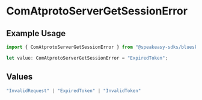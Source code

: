 # ComAtprotoServerGetSessionError

## Example Usage

```typescript
import { ComAtprotoServerGetSessionError } from "@speakeasy-sdks/bluesky/models/errors";

let value: ComAtprotoServerGetSessionError = "ExpiredToken";
```

## Values

```typescript
"InvalidRequest" | "ExpiredToken" | "InvalidToken"
```